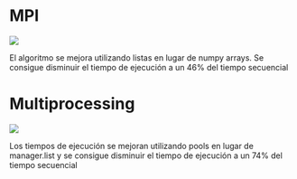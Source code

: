 # MPI
![](MPI.png)

El algoritmo se mejora utilizando listas en lugar de numpy arrays. Se consigue disminuir el tiempo de ejecución a un 46% del tiempo secuencial

# Multiprocessing
![](Multiprocessing.png)

Los tiempos de ejecución se mejoran utilizando pools en lugar de manager.list y se consigue disminuir el tiempo de ejecución a un 74% del tiempo secuencial
